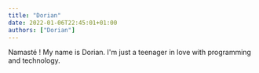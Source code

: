 ```yaml
---
title: "Dorian"
date: 2022-01-06T22:45:01+01:00
authors: ["Dorian"]
---
```


Namasté ! My name is Dorian. I'm just a teenager in love with programming and technology. 